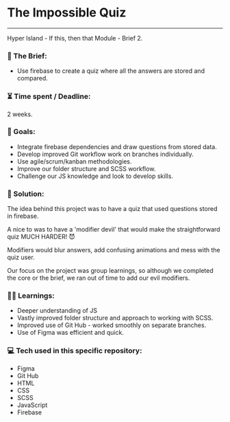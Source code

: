 # The Impossible Quiz

---

Hyper Island - If this, then that Module - Brief 2.

### :open_file_folder: The Brief:

- Use firebase to create a quiz where all the answers are stored and compared.

### :hourglass_flowing_sand: Time spent / Deadline:

2 weeks.

### :dart: Goals:

- Integrate firebase dependencies and draw questions from stored data.
- Develop improved Git workflow work on branches individually.
- Use agile/scrum/kanban methodologies.
- Improve our folder structure and SCSS workflow.
- Challenge our JS knowledge and look to develop skills.

### :mechanical_arm: Solution:

The idea behind this project was to have a quiz that used questions stored in firebase.

A nice to was to have a 'modifier devil' that would make the straightforward quiz MUCH HARDER! 😈

Modifiers would blur answers, add confusing animations and mess with the quiz user.

Our focus on the project was group learnings, so although we completed the core or the brief, we ran out of time to add our evil modifiers.

### :man_student: Learnings:

- Deeper understanding of JS
- Vastly improved folder structure and approach to working with SCSS.
- Improved use of Git Hub - worked smoothly on separate branches.
- Use of Figma was efficient and quick.

### :computer: Tech used in this specific repository:

- Figma
- Git Hub
- HTML
- CSS
- SCSS
- JavaScript
- Firebase
